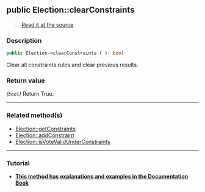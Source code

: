 ## public Election::clearConstraints

> [Read it at the source](https://github.com/julien-boudry/Condorcet/blob/master/src/Election.php#L389)

### Description    

```php
public Election->clearConstraints ( ): bool
```

Clear all constraints rules and clear previous results.
    

### Return value   

*(`bool`)* Return True.


---------------------------------------

### Related method(s)      

* [Election::getConstraints](/Docs/ApiReferences/Election%20Class/public%20Election--getConstraints.md)    
* [Election::addConstraint](/Docs/ApiReferences/Election%20Class/public%20Election--addConstraint.md)    
* [Election::isVoteValidUnderConstraints](/Docs/ApiReferences/Election%20Class/public%20Election--isVoteValidUnderConstraints.md)    

---------------------------------------

### Tutorial

* **[This method has explanations and examples in the Documentation Book](https://www.condorcet.io/3.AsPhpLibrary/5.Votes/4.VoteConstraints)**    
